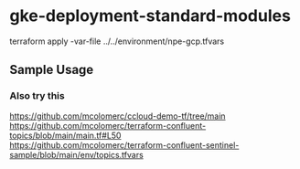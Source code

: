 # gke-deployment-standard-modules

terraform apply -var-file ../../environment/npe-gcp.tfvars

## Sample Usage



### Also try this
https://github.com/mcolomerc/ccloud-demo-tf/tree/main   
https://github.com/mcolomerc/terraform-confluent-topics/blob/main/main.tf#L50   
https://github.com/mcolomerc/terraform-confluent-sentinel-sample/blob/main/env/topics.tfvars   

